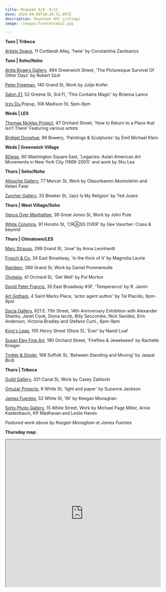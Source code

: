 ```yaml
---
title: Midweek 9/9 -9/12
date: 2024-09-09T18:28:51.697Z
description: Downtown NYC Listings
image: /images/fuentessep12.jpg

---
```

**Tues | T﻿ribeca**

[Artists Space](https://artistsspace.org/exhibitions/fwiw), 11 Cortlandt Alley, 'fwiw' by Constantina Zavitsanos

**Tues | S﻿oho/Noho**

[Anita Rogers Gallery](https://www.anitarogersgallery.com/exhibitions/robert-szot3), 494 Greenwich Street, 'The Picturesque Survival Of Other Days' by Robert Szot

[Peter Freeman](https://www.peterfreemaninc.com/exhibitions/julije-knifer-works-from-1950-to-2004), 140 Grand St, Work by Julije Knifer

[Salon 21](https://www.salontwenty-one.com/exhibitions/brianna-lance-this-contains-magic), 52 Greene St, 3rd Fl, 'This Contains Magic' by Brianna Lance

[I﻿zzy Du ](https://www.instagram.com/izzydu)Popup, 108 Madison St, 5pm-8pm

**Weds | LES**

[Thomas Nickles Project](https://www.thomasnickles.com/exhibitions/36-how-to-return-to-a-place-that-isnt-juan-carlos-alom-javier-castro-paola/), 47 Orchard Street, 'How to Return to a Place that Isn’t There' Featuring various artists

[Bridget Donahue](https://www.bridgetdonahue.nyc/exhibitions/emil-michael-klein/), 99 Bowery, 'Paintings & Sculptures' by Emil Michael Klein

**W﻿eds | Greenwich Village**

[80wse](https://80wse.org/), 80 Washington Square East, 'Legacies: Asian American Art Movements in New York City (1969-2001)' and work by Shu Lea

**T﻿hurs | Soho/Noho**

[Allouche Gallery](https://www.allouchegallery.com/exhibition/olasunkanmi-akomolehin-and-kelani-fatai/), 77 Mercer St, Work by Olasunkanmi Akomolehin and Kelani Fatai

[Zurcher Gallery](https://www.galeriezurcher.com/september-12-october-29-2024-ted-joans-jazz-is-my-religion), 33 Bleeker St, 'Jazz Is My Religion' by Ted Joans

**T﻿hurs | West Village/Soho**

[Venus Over Manhattan](https://www.venusovermanhattan.com/exhibitions/john-pule), 39 Great Jones St, Work by John Pule

[White Columns](https://whitecolumns.org/), 91 Horatio St, 'CRⒶSS OVER' by Gee Vaucher: Crass & beyond

**T﻿hurs | Chinatown/LES**

[Marc Strauss](https://marcstraus.com/exhibitions/151-anna-leonhardt-jose/press_release_text/), 299 Grand St, 'Jose' by Anna Leonhardt

[Frosch & Co](https://froschandco.com/current), 34 East Broadway, 'in the thick of it' by Magnolia Laurie

[Ramiken](http://www.ramikencrucible.com/), 389 Grand St, Work by Daniel Pommereulle

[Olympia](https://olympiart.org/get-well), 41 Orchard St, 'Get Well' by Pol Morton

[David Peter Francis](https://davidpeterfrancis.com/r-jamin-temperance), 35 East Broadway #3F, 'Temperance' by R. Jamin

[A﻿rt Gotham](https://www.instagram.com/artgotham), 4 Saint Marks Place, 'actor agent author' by Tal Placido, 6pm-9pm

[Dacia Gallery](http://www.daciagallery.com/), 621 E. 11th Street, 14th Anniversary Exhibition with Alexander Shanks, Janet Cook, Doina Iacob, Billy Seccombe, Nick Savides, Erin Anderson, Victoria Bradley and Stefano Curti., 6pm-9pm

[King's Leap](https://www.kingsleapfinearts.com/), 105 Henry Street (Store 5), 'Ever' by Nandi Loaf

[Susan Eley Fine Art](https://susaneleyfineart.com/Detail/exhibitions/259), 190 Orchard Street, 'Fireflies & Jewelweed' by Rachelle Krieger

[Trotter & Sholer](https://trotterandsholer.com/exhibitions/38-between-standing-and-moving-jaspal-birdi/overview/), 168 Suffolk St, 'Between Standing and Moving' by Jaspal Birdi

**T﻿hurs | Tribeca**

[Guild Gallery](https://rwguildgalleryny.com/), 321 Canal St, Work by Casey Zablocki

[Ortuzar Projects](https://www.ortuzarprojects.com/exhibitions/suzanne-jackson2), 9 White St, 'light and paper' by Suzanne Jackson

[James Fuentes](https://jamesfuentes.com/exhibitions/in), 52 White St, 'IN' by Keegan Monaghan

[Soho Photo Gallery](https://www.sohophoto.com/), 15 White Street, Work by Michael Page Miller, Arnie Kastenbaum, KP Madhavan and Leslie Hanes

*F﻿eatured work above by* *Keegan Monaghan at James Fuentes*

**T﻿hursday map:**

<iframe src="https://www.google.com/maps/d/u/1/embed?mid=19Mjb8obI6hLwN7lDg9m5OlXYXMkznxs&ehbc=2E312F" width="100%" height="480"></iframe>